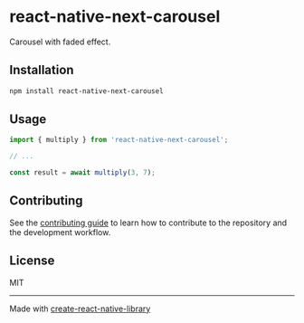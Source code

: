 # react-native-next-carousel

Carousel with faded effect.

## Installation

```sh
npm install react-native-next-carousel
```

## Usage

```js
import { multiply } from 'react-native-next-carousel';

// ...

const result = await multiply(3, 7);
```

## Contributing

See the [contributing guide](CONTRIBUTING.md) to learn how to contribute to the repository and the development workflow.

## License

MIT

---

Made with [create-react-native-library](https://github.com/callstack/react-native-builder-bob)
